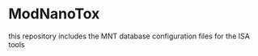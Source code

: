 ModNanoTox
==========

this repository includes the MNT database configuration files for the ISA tools

